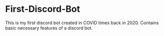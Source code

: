 # First-Discord-Bot
This is my first discord bot created in COVID times back in 2020. Contains basic necessary features of a discord bot.
